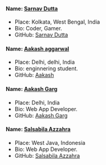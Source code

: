 #### Name: [Sarnav Dutta](https://github.com/sarnav98)
- Place: Kolkata, West Bengal, India
- Bio: Coder, Gamer.
- GitHub: [Sarnav Dutta](https://github.com/sarnav98)

#### Name: [Aakash aggarwal](https://github.com/asquaree)
- Place: Delhi, delhi, India
- Bio: enginnering student.
- GitHub: [Aakash](https://github.com/asquaree)

#### Name: [Aakash Garg](https://github.com/aakash01garg)
- Place: Delhi, India
- Bio: Web App Developer.
- GitHub: [Aakash Garg](https://github.com/aakash01garg)

#### Name: [Salsabila Azzahra](https://github.com/azzahra07)
- Place: West Java, Indonesia
- Bio: Web App Developer.
- GitHub: [Salsabila Azzahra](https://github.com/azzahra07)

